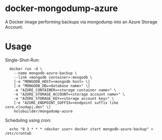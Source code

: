 # docker-mongodump-azure
A Docker image performing backups via mongodump into an Azure Storage Account.

# Usage
Single-Shot-Run:
```
  docker run -d \
    --name mongodb-azure-backup \
    --link <mongodb container>:mongodb \
    [-e "MONGODB_HOST=<mongodb host> \]
    [-e "MONGODB_DB=<database name>" \]
    -e "AZURE_CONTAINER=<storage container name>" \
    -e "AZURE_STORAGE_ACCOUNT=<storage account name>" \
    -e "AZURE_STORAGE_KEY=<storage account key>" \
    [-e "AZURE_ENDPOINT_SUFFIX=<endpoint suffix like core.cloudapi.de>" \]
    holobuilder/mongodump-azure
```

Scheduling using cron:
```
  echo "0 3 * * * <docker user> docker start mongodb-azure-backup" > /etc/crontab
```
